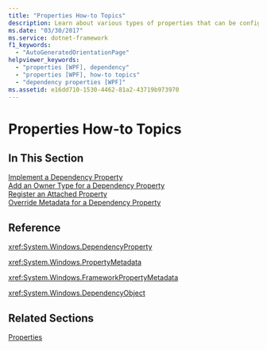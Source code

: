 ```yaml
---
title: "Properties How-to Topics"
description: Learn about various types of properties that can be configured in Windows Presentation Foundation (WPF) in this list of properties how-to topics.
ms.date: "03/30/2017"
ms.service: dotnet-framework
f1_keywords: 
  - "AutoGeneratedOrientationPage"
helpviewer_keywords: 
  - "properties [WPF], dependency"
  - "properties [WPF], how-to topics"
  - "dependency properties [WPF]"
ms.assetid: e16dd710-1530-4462-81a2-43719b973970
---
```

# Properties How-to Topics

## In This Section  

[Implement a Dependency Property](../properties/how-to-implement-a-dependency-property.md)  
[Add an Owner Type for a Dependency Property](how-to-add-an-owner-type-for-a-dependency-property.md)  
[Register an Attached Property](../properties/how-to-register-an-attached-property.md)  
[Override Metadata for a Dependency Property](../properties/how-to-override-metadata-for-a-dependency-property.md)  
  
## Reference  

<xref:System.Windows.DependencyProperty>  
  
<xref:System.Windows.PropertyMetadata>  
  
<xref:System.Windows.FrameworkPropertyMetadata>  
  
<xref:System.Windows.DependencyObject>  
  
## Related Sections  

[Properties](properties-wpf.md)
